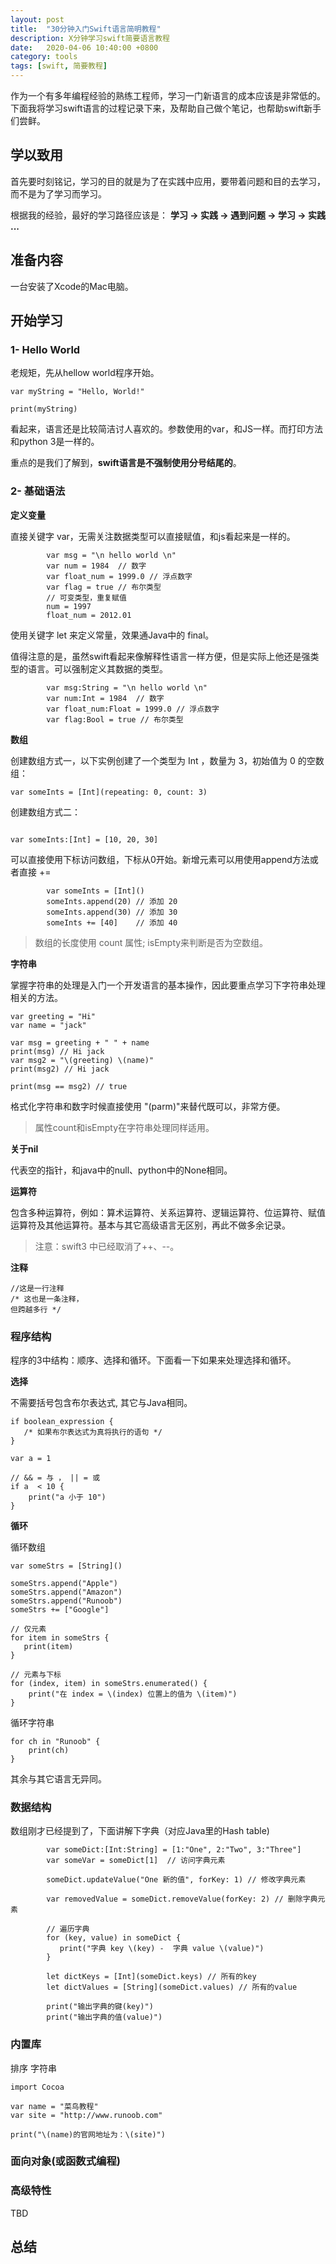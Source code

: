 ```yaml
---
layout: post
title:  "30分钟入门Swift语言简明教程"
description: X分钟学习swift简要语言教程
date:   2020-04-06 10:40:00 +0800
category: tools
tags: [swift, 简要教程]
---
```


作为一个有多年编程经验的熟练工程师，学习一门新语言的成本应该是非常低的。下面我将学习swift语言的过程记录下来，及帮助自己做个笔记，也帮助swift新手们尝鲜。


## 学以致用

首先要时刻铭记，学习的目的就是为了在实践中应用，要带着问题和目的去学习，而不是为了学习而学习。

根据我的经验，最好的学习路径应该是：
**学习 -> 实践 -> 遇到问题 -> 学习 -> 实践 ...**



## 准备内容

一台安装了Xcode的Mac电脑。



## 开始学习

### 1- Hello World

老规矩，先从hellow world程序开始。

```
var myString = "Hello, World!"
 
print(myString)
```

看起来，语言还是比较简洁讨人喜欢的。参数使用的var，和JS一样。而打印方法和python 3是一样的。

重点的是我们了解到，**swift语言是不强制使用分号结尾的**。

### 2- 基础语法

**定义变量**

直接关键字 var，无需关注数据类型可以直接赋值，和js看起来是一样的。

```
        var msg = "\n hello world \n"
        var num = 1984  // 数字
        var float_num = 1999.0 // 浮点数字
        var flag = true // 布尔类型
        // 可变类型，重复赋值
        num = 1997
        float_num = 2012.01
```

使用关键字 let 来定义常量，效果通Java中的 final。

值得注意的是，虽然swift看起来像解释性语言一样方便，但是实际上他还是强类型的语言。可以强制定义其数据的类型。
```
        var msg:String = "\n hello world \n"
        var num:Int = 1984  // 数字
        var float_num:Float = 1999.0 // 浮点数字
        var flag:Bool = true // 布尔类型
```

**数组**

创建数组方式一，以下实例创建了一个类型为 Int ，数量为 3，初始值为 0 的空数组：

```
var someInts = [Int](repeating: 0, count: 3)

```

创建数组方式二：

```

var someInts:[Int] = [10, 20, 30]
```

可以直接使用下标访问数组，下标从0开始。新增元素可以用使用append方法或者直接 +=

```
        var someInts = [Int]()
        someInts.append(20) // 添加 20
        someInts.append(30)	// 添加 30
        someInts += [40]	// 添加 40
```

> 数组的长度使用 count 属性; isEmpty来判断是否为空数组。


**字符串**

掌握字符串的处理是入门一个开发语言的基本操作，因此要重点学习下字符串处理相关的方法。


```
var greeting = "Hi"
var name = "jack"

var msg = greeting + " " + name
print(msg) // Hi jack
var msg2 = "\(greeting) \(name)"
print(msg2) // Hi jack

print(msg == msg2) // true

```

格式化字符串和数字时候直接使用 "\(parm)"来替代既可以，非常方便。

> 属性count和isEmpty在字符串处理同样适用。


**关于nil**

代表空的指针，和java中的null、python中的None相同。


**运算符**

包含多种运算符，例如：算术运算符、关系运算符、逻辑运算符、位运算符、赋值运算符及其他运算符。基本与其它高级语言无区别，再此不做多余记录。


> 注意：swift3 中已经取消了++、--。


**注释**

```
//这是一行注释
/* 这也是一条注释，
但跨越多行 */
```

### 程序结构

程序的3中结构：顺序、选择和循环。下面看一下如果来处理选择和循环。

**选择**

不需要括号包含布尔表达式, 其它与Java相同。

```
if boolean_expression {
   /* 如果布尔表达式为真将执行的语句 */
}

var a = 1 

// && = 与 ， || = 或
if a  < 10 {
	print("a 小于 10")
}

```

**循环**

循环数组

```
var someStrs = [String]()

someStrs.append("Apple")
someStrs.append("Amazon")
someStrs.append("Runoob")
someStrs += ["Google"]

// 仅元素
for item in someStrs {
   print(item)
}

// 元素与下标
for (index, item) in someStrs.enumerated() {
    print("在 index = \(index) 位置上的值为 \(item)")
}
```

循环字符串

```
for ch in "Runoob" {
    print(ch)
}
```

其余与其它语言无异同。


### 数据结构

数组刚才已经提到了，下面讲解下字典（对应Java里的Hash table)

```
    	var someDict:[Int:String] = [1:"One", 2:"Two", 3:"Three"]
        var someVar = someDict[1]  // 访问字典元素

        someDict.updateValue("One 新的值", forKey: 1) // 修改字典元素

        var removedValue = someDict.removeValue(forKey: 2) // 删除字典元素
        
        // 遍历字典
        for (key, value) in someDict {
           print("字典 key \(key) -  字典 value \(value)")
        }
        
        let dictKeys = [Int](someDict.keys) // 所有的key
        let dictValues = [String](someDict.values) // 所有的value

        print("输出字典的键(key)")
        print("输出字典的值(value)")
```


### 内置库

排序
字符串

```
import Cocoa

var name = "菜鸟教程"
var site = "http://www.runoob.com"

print("\(name)的官网地址为：\(site)")
```


### 面向对象(或函数式编程)


### 高级特性
TBD

## 总结












